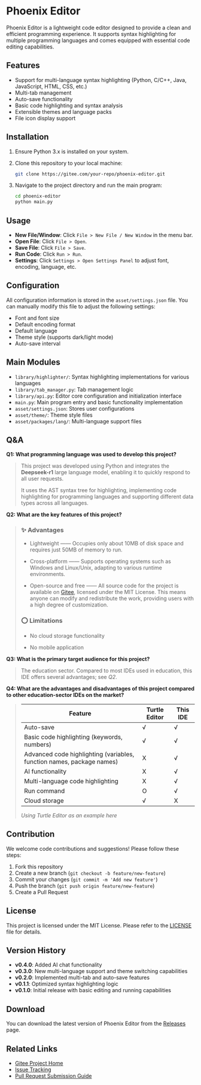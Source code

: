 # Phoenix Editor

Phoenix Editor is a lightweight code editor designed to provide a clean and efficient programming experience. It supports syntax highlighting for multiple programming languages and comes equipped with essential code editing capabilities.

## Features

- Support for multi-language syntax highlighting (Python, C/C++, Java, JavaScript, HTML, CSS, etc.)
- Multi-tab management
- Auto-save functionality
- Basic code highlighting and syntax analysis
- Extensible themes and language packs
- File icon display support

## Installation

1. Ensure Python 3.x is installed on your system.
2. Clone this repository to your local machine:

   ```bash
   git clone https://gitee.com/your-repo/phoenix-editor.git
   ```

3. Navigate to the project directory and run the main program:

   ```bash
   cd phoenix-editor
   python main.py
   ```

## Usage

- **New File/Window**: Click `File > New File / New Window` in the menu bar.
- **Open File**: Click `File > Open`.
- **Save File**: Click `File > Save`.
- **Run Code**: Click `Run > Run`.
- **Settings**: Click `Settings > Open Settings Panel` to adjust font, encoding, language, etc.

## Configuration

All configuration information is stored in the `asset/settings.json` file. You can manually modify this file to adjust the following settings:

- Font and font size
- Default encoding format
- Default language
- Theme style (supports dark/light mode)
- Auto-save interval

## Main Modules

- `library/highlighter/`: Syntax highlighting implementations for various languages
- `library/tab_manager.py`: Tab management logic
- `library/api.py`: Editor core configuration and initialization interface
- `main.py`: Main program entry and basic functionality implementation
- `asset/settings.json`: Stores user configurations
- `asset/theme/`: Theme style files
- `asset/packages/lang/`: Multi-language support files

## Q&A

**Q1: What programming language was used to develop this project?**

> This project was developed using Python and integrates the **Deepseek-r1** large language model, enabling it to quickly respond to all user requests.
> 
> It uses the AST syntax tree for highlighting, implementing code highlighting for programming languages and supporting different data types across all languages.

**Q2: What are the key features of this project?**

> ### ✨ Advantages
> 
> * Lightweight —— Occupies only about 10MB of disk space and requires just 50MB of memory to run.
>   
> * Cross-platform —— Supports operating systems such as Windows and Linux/Unix, adapting to various runtime environments.
>   
> * Open-source and free —— All source code for the project is available on [Gitee](https://gitee.com/creative-and-dream/phoenix-editor/), licensed under the MIT License. This means anyone can modify and redistribute the work, providing users with a high degree of customization.
>   
> 
> ### ⭕ Limitations
> 
> * No cloud storage functionality
>   
> * No mobile application

**Q3: What is the primary target audience for this project?**

> The education sector. Compared to most IDEs used in education, this IDE offers several advantages; see *Q2*.

**Q4: What are the advantages and disadvantages of this project compared to other education-sector IDEs on the market?**

> | Feature               | Turtle Editor | This IDE |
> |-----------------------|---------------|----------|
> | Auto-save             | √             | √        |
> | Basic code highlighting (keywords, numbers) | √             | √        |
> | Advanced code highlighting (variables, function names, package names) | X             | √        |
> | AI functionality      | X             | √        |
> | Multi-language code highlighting | X             | √        |
> | Run command           | O             | √        |
> | Cloud storage         | √             | X        |
> 
> *Using Turtle Editor as an example here*

## Contribution

We welcome code contributions and suggestions! Please follow these steps:

1. Fork this repository
2. Create a new branch (`git checkout -b feature/new-feature`)
3. Commit your changes (`git commit -m 'Add new feature'`)
4. Push the branch (`git push origin feature/new-feature`)
5. Create a Pull Request

## License

This project is licensed under the MIT License. Please refer to the [LICENSE](LICENSE) file for details.

## Version History

- **v0.4.0**: Added AI chat functionality
- **v0.3.0**: New multi-language support and theme switching capabilities
- **v0.2.0**: Implemented multi-tab and auto-save features
- **v0.1.1**: Optimized syntax highlighting logic
- **v0.1.0**: Initial release with basic editing and running capabilities

## Download

You can download the latest version of Phoenix Editor from the [Releases](README.md#Download) page.

## Related Links

- [Gitee Project Home](https://gitee.com/creative-and-dream/phoenix-editor)
- [Issue Tracking](https://gitee.com/creative-and-dream/phoenix-editor/issues)
- [Pull Request Submission Guide](.gitee/PULL_REQUEST_TEMPLATE.zh-CN.md)
